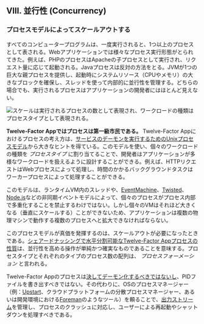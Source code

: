 ## VIII. 並行性 (Concurrency)
### プロセスモデルによってスケールアウトする

すべてのコンピュータープログラムは、一度実行されると、1つ以上のプロセスとして表される。Webアプリケーションでは様々なプロセス実行形態がとられてきた。例えば、PHPのプロセスはApacheの子プロセスとして実行され、リクエスト量に応じて起動される。Javaプロセスは反対の方法をとる。JVMが1つの巨大な親プロセスを提供し、起動時にシステムリソース（CPUやメモリ）の大きなブロックを確保し、スレッドを使って内部的に並行性を管理する。どちらの場合でも、実行されるプロセスはアプリケーションの開発者にはほとんど見えない。

![スケールは実行されるプロセスの数として表現され、ワークロードの種類はプロセスタイプとして表現される。](/images/process-types.png)

**Twelve-Factor Appではプロセスは第一級市民である。** Twelve-Factor Appにおけるプロセスの考え方は、[サービスのデーモンを実行するためのUnixプロセスモデル](http://adam.heroku.com/past/2011/5/9/applying_the_unix_process_model_to_web_apps/)から大きなヒントを得ている。このモデルを使い、個々のワークロードの種類を *プロセスタイプ* に割り当てることで、開発者はアプリケーションが多様なワークロードを扱えるように設計することができる。例えば、HTTPリクエストはWebプロセスによって処理し、時間のかかるバックグラウンドタスクはワーカープロセスによって処理することができる。

このモデルは、ランタイムVM内のスレッドや、[EventMachine](http://rubyeventmachine.com/)、[Twisted](http://twistedmatrix.com/trac/)、[Node.js](http://nodejs.org/)などの非同期イベントモデルによって、個々のプロセスがプロセス内部で多重化することを禁止するわけではない。しかし個々のVMはそれほど大きくなる（垂直にスケールする）ことができないため、アプリケーションは複数の物理マシンで動作する複数のプロセスへと拡大できなければならない。

このプロセスモデルが真価を発揮するのは、スケールアウトが必要になったときである。[シェアードナッシングで水平分割可能なTwelve-Factor Appプロセスの性質](./processes)は、並行性を高める操作が単純かつ確実なものであることを意味する。プロセスタイプとそれぞれのタイプのプロセス数の配列は、 *プロセスフォーメーション* と言われる。

Twelve-Factor Appのプロセスは[決してデーモン化するべきではないし](http://dustin.github.com/2010/02/28/running-processes.html)、PIDファイルを書き出すべきではない。その代わりに、OSのプロセスマネージャー（例：[Upstart](http://upstart.ubuntu.com/)、クラウドプラットフォームの分散プロセスマネージャー、あるいは開発環境における[Foreman](http://blog.daviddollar.org/2011/05/06/introducing-foreman.html)のようなツール）を頼ることで、[出力ストリーム](./logs)を管理し、プロセスのクラッシュに対応し、ユーザーによる再起動やシャットダウンを処理すべきである。
